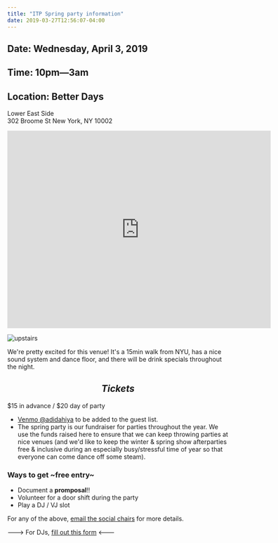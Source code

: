```yaml
---
title: "ITP Spring party information"
date: 2019-03-27T12:56:07-04:00
---
```


## Date: Wednesday, April 3, 2019

## Time: 10pm&mdash;3am

## Location: Better Days

Lower East Side <br/>
302 Broome St
New York, NY 10002

<iframe src="https://www.google.com/maps/embed?pb=!1m18!1m12!1m3!1d3023.959803197232!2d-73.99440278419067!3d40.718901379331214!2m3!1f0!2f0!3f0!3m2!1i1024!2i768!4f13.1!3m3!1m2!1s0x89c25987aed13807%3A0x916e8e10021c054!2sBetter+Days!5e0!3m2!1sen!2sus!4v1553712064738" width="600" height="450" frameborder="0" style="border:0" allowfullscreen></iframe>

![upstairs](/images/better-days-upstairs.jpg)

We're pretty excited for this venue! It's a 15min walk from NYU, has a nice sound system and dance floor, and there will be drink specials throughout the night.

## $$ Tickets $$

$15 in advance / $20 day of party

- [Venmo @adidahiya](https://venmo.com/adidahiya) to be added to the guest list.
- The spring party is our fundraiser for parties throughout the year. We use the funds raised here to ensure that we can keep throwing parties at nice venues (and we'd like to keep the winter & spring show afterparties free & inclusive during an especially busy/stressful time of year so that everyone can come dance off some steam).

### Ways to get ~free entry~

- Document a __promposal__!!
- Volunteer for a door shift during the party
- Play a DJ / VJ slot

For any of the above, [email the social chairs](mailto:ad1806@nyu.edu?cc=ajl774@nyu.edu) for more details.

---> For DJs, [fill out this form](https://forms.gle/rS8orgKrwSV3yd7C6) <---
